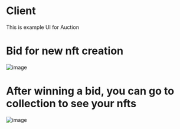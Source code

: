 # Client
This is example UI for Auction
# Bid for new nft creation
![image](https://user-images.githubusercontent.com/74671798/186496217-4e6d18de-3efe-4120-b5fa-248832f156c6.png)
# After winning a bid, you can go to collection to see your nfts
![image](https://user-images.githubusercontent.com/74671798/186496364-6ed315b2-fd9d-49e0-93de-0d72579035c9.png)

